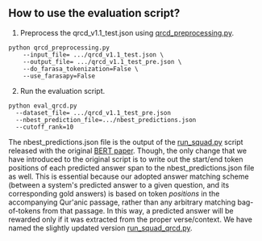 ## How to use the evaluation script?

1. Preprocess the qrcd_v1.1_test.json using [qrcd_preprocessing.py](https://github.com/RanaMalhas/QRCD/blob/main/code/arabert/qrcd_preprocessing.py).

```
python qrcd_preprocessing.py
	--input_file= .../qrcd_v1.1_test.json \
	--output_file= .../qrcd_v1.1_test_pre.json \ 
	--do_farasa_tokenization=False \ 
	--use_farasapy=False 
```

2. Run the evaluation script.

```
python eval_qrcd.py
  --dataset_file= .../qrcd_v1.1_test_pre.json
  --nbest_prediction_file=.../nbest_predictions.json 
  --cutoff_rank=10
```
The nbest_predictions.json file is the output of the [run_squad.py](https://github.com/google-research/bert/blob/master/run_squad.py) script released with the original [BERT paper](https://arxiv.org/abs/1810.04805). Though, the only change that we have introduced to the original script is to write out the start/end token positions of each predicted answer span to the nbest_predictions.json file as well. This is essential because our adopted answer matching scheme (between a system's predicted answer to a given question, and its corresponding gold answers) is based on token *positions* in the accompanying Qur'anic passage, rather than any  arbitrary matching bag-of-tokens from that passage. In this way, a predicted answer will be rewarded only if it was extracted from the proper verse/context. We have named the slightly updated version [run_squad_qrcd.py](https://github.com/RanaMalhas/QRCD/blob/main/code/arabert/run_squad_qrcd.py).

